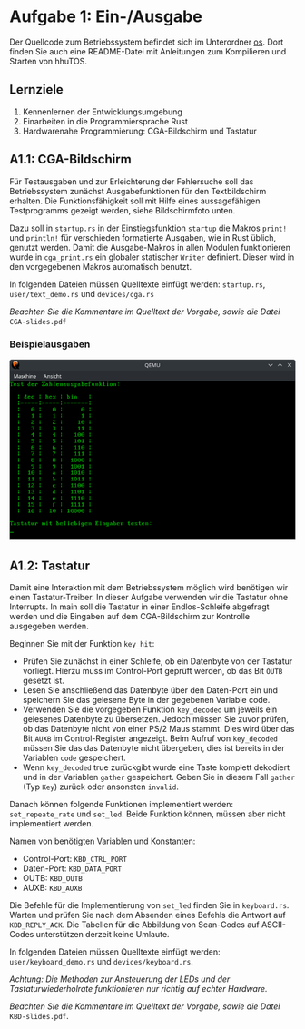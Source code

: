 # Aufgabe 1: Ein-/Ausgabe

Der Quellcode zum Betriebssystem befindet sich im Unterordner [os](os/). Dort finden Sie auch eine README-Datei mit Anleitungen zum Kompilieren und Starten von hhuTOS.

## Lernziele
1. Kennenlernen der Entwicklungsumgebung
2. Einarbeiten in die Programmiersprache Rust
3. Hardwarenahe Programmierung: CGA-Bildschirm und Tastatur


## A1.1: CGA-Bildschirm
Für Testausgaben und zur Erleichterung der Fehlersuche soll das Betriebssystem zunächst Ausgabefunktionen für den Textbildschirm erhalten. Die Funktionsfähigkeit soll mit Hilfe eines aussagefähigen Testprogramms gezeigt werden, siehe Bildschirmfoto unten.

Dazu soll in `startup.rs` in der Einstiegsfunktion `startup` die Makros `print!` und `println!` für verschieden formatierte Ausgaben, wie in Rust üblich, genutzt werden. Damit die Ausgabe-Makros in allen Modulen funktionieren wurde in `cga_print.rs` ein globaler statischer `Writer`
definiert. Dieser wird in den vorgegebenen Makros automatisch benutzt.

In folgenden Dateien müssen Quelltexte einfügt werden: `startup.rs`, `user/text_demo.rs` und
`devices/cga.rs`

*Beachten Sie die Kommentare im Quelltext der Vorgabe, sowie die Datei* `CGA-slides.pdf`

### Beispielausgaben

![CGA](img/cga.png)


## A1.2: Tastatur
Damit eine Interaktion mit dem Betriebssystem möglich wird benötigen wir einen Tastatur-Treiber. In dieser Aufgabe verwenden wir die Tastatur ohne Interrupts. In main soll die Tastatur in einer Endlos-Schleife abgefragt werden und die Eingaben auf dem CGA-Bildschirm zur Kontrolle ausgegeben werden. 

Beginnen Sie mit der Funktion `key_hit`:
- Prüfen Sie zunächst in einer Schleife, ob ein Datenbyte von der Tastatur vorliegt. Hierzu muss im Control-Port geprüft werden, ob das Bit `OUTB` gesetzt ist.
- Lesen Sie anschließend das Datenbyte über den Daten-Port ein und speichern Sie das gelesene Byte in der gegebenen Variable code.
- Verwenden Sie die vorgegeben Funktion `key_decoded` um jeweils ein gelesenes Datenbyte zu übersetzen. Jedoch müssen Sie zuvor prüfen, ob das Datenbyte nicht von einer PS/2 Maus stammt. Dies wird über das Bit `AUXB` im Control-Register angezeigt. Beim Aufruf von `key_decoded` müssen Sie das das Datenbyte nicht übergeben, dies ist bereits in der Variablen `code` gespeichert.
- Wenn `key_decoded` true zurückgibt wurde eine Taste komplett dekodiert und in der Variablen `gather` gespeichert. Geben Sie in diesem Fall `gather` (Typ `Key`) zurück oder ansonsten `invalid`. 

Danach können folgende Funktionen implementiert werden: `set_repeate_rate` und `set_led`. Beide Funktion können, müssen aber nicht implementiert werden.

Namen von benötigten Variablen und Konstanten:
- Control-Port: `KBD_CTRL_PORT`
- Daten-Port: `KBD_DATA_PORT`
- OUTB: `KBD_OUTB`
- AUXB: `KBD_AUXB`

Die Befehle für die Implementierung von `set_led` finden Sie in `keyboard.rs`. Warten und prüfen Sie nach dem Absenden eines Befehls die Antwort auf `KBD_REPLY_ACK`. 
Die Tabellen für die Abbildung von Scan-Codes auf ASCII-Codes unterstützen derzeit keine Umlaute.

In folgenden Dateien müssen Quelltexte einfügt werden: `user/keyboard_demo.rs` und
`devices/keyboard.rs`.

*Achtung:
Die Methoden zur Ansteuerung der LEDs und der Tastaturwiederholrate funktionieren nur richtig auf echter Hardware.*

*Beachten Sie die Kommentare im Quelltext der Vorgabe, sowie die Datei* `KBD-slides.pdf`.
